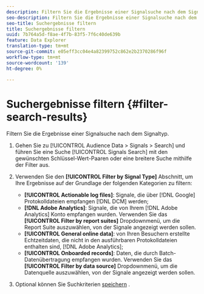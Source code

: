 ```yaml
---
description: Filtern Sie die Ergebnisse einer Signalsuche nach dem Signaltyp.
seo-description: Filtern Sie die Ergebnisse einer Signalsuche nach dem Signaltyp.
seo-title: Suchergebnisse filtern
title: Suchergebnisse filtern
uuid: 7b764a5d-f8ae-4f7b-83f5-7f6c40de639b
feature: Data Explorer
translation-type: tm+mt
source-git-commit: e05eff3cc04e4a82399752c862e2b2370286f96f
workflow-type: tm+mt
source-wordcount: '139'
ht-degree: 0%

---
```



# Suchergebnisse filtern {#filter-search-results}

Filtern Sie die Ergebnisse einer Signalsuche nach dem Signaltyp.

1. Gehen Sie zu [!UICONTROL Audience Data > Signals > Search] und führen Sie eine Suche [!UICONTROL Signals Search] mit den gewünschten Schlüssel-Wert-Paaren oder eine breitere Suche mithilfe der Filter aus.
1. Verwenden Sie den **[!UICONTROL Filter by Signal Type]** Abschnitt, um Ihre Ergebnisse auf der Grundlage der folgenden Kategorien zu filtern:

   * **[!UICONTROL Actionable log files]**: Signale, die über [!DNL Google] Protokolldateien empfangen [!DNL DCM] werden;
   * **[!DNL Adobe Analytics]**: Signale, die von Ihrem [!DNL Adobe Analytics] Konto empfangen wurden. Verwenden Sie das **[!UICONTROL Filter by report suites]** Dropdownmenü, um die Report Suite auszuwählen, von der Signale angezeigt werden sollen.
   * **[!UICONTROL General online data]**: von Ihren Besuchern erstellte Echtzeitdaten, die nicht in den ausführbaren Protokolldateien enthalten sind, [!DNL Adobe Analytics];
   * **[!UICONTROL Onboarded records]**: Daten, die durch Batch-Datenübertragung empfangen wurden. Verwenden Sie das **[!UICONTROL Filter by data source]** Dropdownmenü, um die Datenquelle auszuwählen, von der Signale angezeigt werden sollen.

1. Optional können Sie Suchkriterien [speichern](../../../features/data-explorer/data-explorer-signals-search/data-explorer-save-search.md) .
